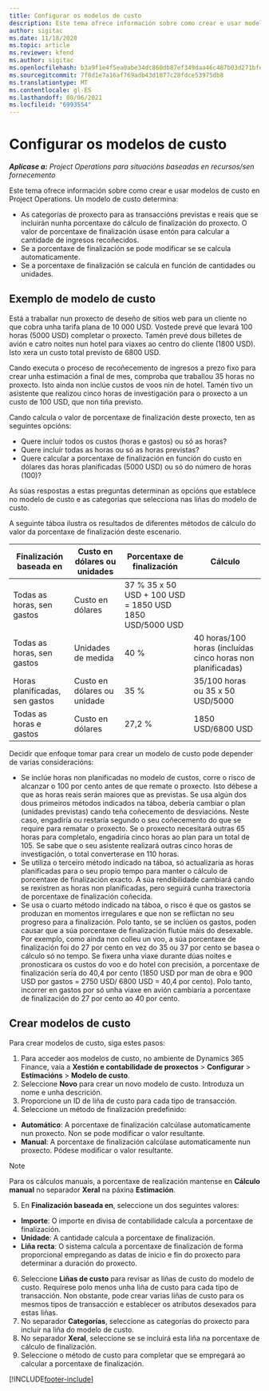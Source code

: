 ```yaml
---
title: Configurar os modelos de custo
description: Este tema ofrece información sobre como crear e usar modelos de custo en Project Operations.
author: sigitac
ms.date: 11/18/2020
ms.topic: article
ms.reviewer: kfend
ms.author: sigitac
ms.openlocfilehash: b3a9f1e4f5ea0abe34dc860db87ef349daa46c487b03d271bfe207868c521f39
ms.sourcegitcommit: 7f8d1e7a16af769adb43d1877c28fdce53975db8
ms.translationtype: MT
ms.contentlocale: gl-ES
ms.lasthandoff: 08/06/2021
ms.locfileid: "6993554"
---
```

# <a name="set-up-cost-templates"></a>Configurar os modelos de custo

_**Aplícase a:** Project Operations para situacións baseadas en recursos/sen fornecemento_


Este tema ofrece información sobre como crear e usar modelos de custo en Project Operations. Un modelo de custo determina:

- As categorías de proxecto para as transaccións previstas e reais que se incluirán nunha porcentaxe do cálculo de finalización do proxecto. O valor de porcentaxe de finalización úsase entón para calcular a cantidade de ingresos recoñecidos.
- Se a porcentaxe de finalización se pode modificar se se calcula automaticamente.
- Se a porcentaxe de finalización se calcula en función de cantidades ou unidades.

## <a name="cost-template-example"></a>Exemplo de modelo de custo

Está a traballar nun proxecto de deseño de sitios web para un cliente no que cobra unha tarifa plana de 10 000 USD. Vostede prevé que levará 100 horas (5000 USD) completar o proxecto. Tamén prevé dous billetes de avión e catro noites nun hotel para viaxes ao centro do cliente (1800 USD). Isto xera un custo total previsto de 6800 USD.

Cando executa o proceso de recoñecemento de ingresos a prezo fixo para crear unha estimación a final de mes, comproba que traballou 35 horas no proxecto. Isto aínda non inclúe custos de voos nin de hotel. Tamén tivo un asistente que realizou cinco horas de investigación para o proxecto a un custo de 100 USD, que non tiña previsto.

Cando calcula o valor de porcentaxe de finalización deste proxecto, ten as seguintes opcións:

- Quere incluír todos os custos (horas e gastos) ou só as horas?
- Quere incluír todas as horas ou só as horas previstas?
- Quere calcular a porcentaxe de finalización en función do custo en dólares das horas planificadas (5000 USD) ou só do número de horas (100)?

As súas respostas a estas preguntas determinan as opcións que establece no modelo de custo e as categorías que selecciona nas liñas do modelo de custo.

A seguinte táboa ilustra os resultados de diferentes métodos de cálculo do valor da porcentaxe de finalización deste escenario.

| Finalización baseada en | Custo en dólares ou unidades | Porcentaxe de finalización | Cálculo |
| --- | --- | --- | --- |
| Todas as horas, sen gastos | Custo en dólares | 37 % 35 x 50 USD + 100 USD = 1850 USD 1850 USD/5000 USD |
| Todas as horas, sen gastos | Unidades de medida | 40 % | 40 horas/100 horas (incluídas cinco horas non planificadas) |
| Horas planificadas, sen gastos | Custo en dólares ou unidade | 35 % | 35/100 horas ou 35 x 50 USD/5000 |
| Todas as horas e gastos | Custo en dólares | 27,2 % | 1850 USD/6800 USD |

Decidir que enfoque tomar para crear un modelo de custo pode depender de varias consideracións:

- Se inclúe horas non planificadas no modelo de custos, corre o risco de alcanzar o 100 por cento antes de que remate o proxecto. Isto débese a que as horas reais serán maiores que as previstas. Se usa algún dos dous primeiros métodos indicados na táboa, debería cambiar o plan (unidades previstas) cando teña coñecemento de desviacións. Neste caso, engadiría ou restaría segundo o seu coñecemento do que se require para rematar o proxecto. Se o proxecto necesitará outras 65 horas para completalo, engadiría cinco horas ao plan para un total de 105. Se sabe que o seu asistente realizará outras cinco horas de investigación, o total converterase en 110 horas.
- Se utiliza o terceiro método indicado na táboa, só actualizaría as horas planificadas para o seu propio tempo para manter o cálculo de porcentaxe de finalización exacto. A súa rendibilidade cambiará cando se rexistren as horas non planificadas, pero seguirá cunha traxectoria de porcentaxe de finalización coñecida.
- Se usa o cuarto método indicado na táboa, o risco é que os gastos se produzan en momentos irregulares e que non se reflictan no seu progreso para a finalización. Polo tanto, se se inclúen os gastos, poden causar que a súa porcentaxe de finalización flutúe máis do desexable. Por exemplo, como aínda non colleu un voo, a súa porcentaxe de finalización foi do 27 por cento en vez do 35 ou 37 por cento se basea o cálculo só no tempo. Se fixera unha viaxe durante dúas noites e pronosticara os custos do voo e do hotel con precisión, a porcentaxe de finalización sería do 40,4 por cento (1850 USD por man de obra e 900 USD por gastos = 2750 USD/ 6800 USD = 40,4 por cento). Polo tanto, incorrer en gastos por só unha viaxe en avión cambiaría a porcentaxe de finalización do 27 por cento ao 40 por cento.

## <a name="create-cost-templates"></a>Crear modelos de custo
Para crear modelos de custo, siga estes pasos:

1. Para acceder aos modelos de custo, no ambiente de Dynamics 365 Finance, vaia a **Xestión e contabilidade de proxectos** > **Configurar** > **Estimacións** > **Modelo de custo**.
2. Seleccione **Novo** para crear un novo modelo de custo. Introduza un nome e unha descrición.
3. Proporcione un ID de liña de custo para cada tipo de transacción.
4. Seleccione un método de finalización predefinido:

  - **Automático**: A porcentaxe de finalización calcúlase automaticamente nun proxecto. Non se pode modificar o valor resultante.
  - **Manual**: A porcentaxe de finalización calcúlase automaticamente nun proxecto. Pódese modificar o valor resultante.

  > [!NOTE]
  > Para os cálculos manuais, a porcentaxe de realización mantense en **Cálculo manual** no separador **Xeral** na páxina **Estimación**.

5. En **Finalización baseada en**, seleccione un dos seguintes valores:

  - **Importe**: O importe en divisa de contabilidade calcula a porcentaxe de finalización.
  - **Unidade**: A cantidade calcula a porcentaxe de finalización.
  - **Liña recta**: O sistema calcula a porcentaxe de finalización de forma proporcional empregando as datas de inicio e fin do proxecto para determinar a duración do proxecto.

6. Seleccione **Liñas de custo** para revisar as liñas de custo do modelo de custo. Requírese polo menos unha liña de custo para cada tipo de transacción. Non obstante, pode crear varias liñas de custo para os mesmos tipos de transacción e establecer os atributos desexados para estas liñas.
7. No separador **Categorías**, seleccione as categorías do proxecto para incluír na liña do modelo de custo.
8. No separador **Xeral**, seleccione se se incluirá esta liña na porcentaxe de cálculo de finalización.
9. Seleccione o método de custo para completar que se empregará ao calcular a porcentaxe de finalización.


[!INCLUDE[footer-include](../includes/footer-banner.md)]